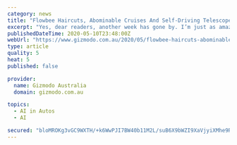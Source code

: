 ```yaml
---
category: news
title: "Flowbee Haircuts, Abominable Cruises And Self-Driving Telescopes: Best Gizmodo Stories Of The Week"
excerpt: "Yes, dear readers, another week has gone by. I’m just as amazed as you are. Although time has just about thrown me for a loop, I’ve been taking comfort in checking out what my favourite cats on Instagram are up to."
publishedDateTime: 2020-05-10T23:48:00Z
webUrl: "https://www.gizmodo.com.au/2020/05/flowbee-haircuts-abominable-cruises-and-self-driving-telescopes-best-gizmodo-stories-of-the-week/"
type: article
quality: 5
heat: 5
published: false

provider:
  name: Gizmodo Australia
  domain: gizmodo.com.au

topics:
  - AI in Autos
  - AI

secured: "bloMROKg3vGC9WXTH/+k6WwPJI7BW40b11M2L/suB6X9bWZI9XaVjyiXMhe9RkovBw/QWu7zIYL6x1YtqwQ3FOYEUp/6L7RbzDc4wsvps9TniSThgrnFDZ3SqfAiLmUOt349db/MA2HPwHLrrKhcTZvxfc/CKsQXWNgUvw4vzHs0C44YQNWiqZ6mRUhz59k8O+j1Z0d/IPbN3VfjVp4sL6/Z97ob1g3tALbtdUG7/Gy7/kQZOkY5Ny6UsRepfBZ391oarpTDrWCsEFzO/V2SmiH9FUdhJfNUxqOH62CMdlh/svACHyVs4HBj/iyVyyfXipTFG8dpNeKd05eEBWHXtRpYtvyNUrkCCwg1ODal1yQ/6dtZ4Zf9eZHxcR5DR+ge5VNbICd+2WHHz9XOm/DNxw6dKRvuFhl1BdQ/13xFCBDBcoJefKcQZBn1QHyHOmpRg34zo3guPh0oHE6lT9nJ65hBmAxGv+n+3Wlyy8N3qow=;emPrIHJ23jlqoG5/C1/6dg=="
---
```


